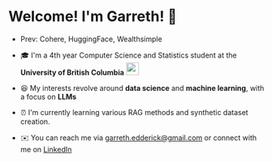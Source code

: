 # Welcome! I'm Garreth! 👋

- Prev: Cohere, HuggingFace, Wealthsimple

- 🎓  I'm a 4th year Computer Science and Statistics student at the  **University of British Columbia**   <img style="height:25px; width:25px;" src = "https://media4.giphy.com/media/elPWwFi9qXhFRLxPaY/giphy.gif?cid=ecf05e47bkmun0txjxx734zz885cye905lu68w5o1ai9f0wh&rid=giphy.gif&ct=s">

- 😆  My interests revolve around **data science** and **machine learning**, with a focus on **LLMs**

- ⏰ I'm currently learning various RAG methods and synthetic dataset creation.

- ✉️ You can reach me via garreth.edderick@gmail.com or connect with me on [LinkedIn](https://www.linkedin.com/in/garrethlee)

